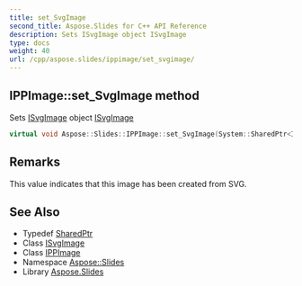 ```yaml
---
title: set_SvgImage
second_title: Aspose.Slides for C++ API Reference
description: Sets ISvgImage object ISvgImage
type: docs
weight: 40
url: /cpp/aspose.slides/ippimage/set_svgimage/
---
```

## IPPImage::set_SvgImage method


Sets [ISvgImage](../../isvgimage/) object [ISvgImage](../../isvgimage/)

```cpp
virtual void Aspose::Slides::IPPImage::set_SvgImage(System::SharedPtr<ISvgImage> value)=0
```

## Remarks


This value indicates that this image has been created from SVG.
## See Also

* Typedef [SharedPtr](../../../system/sharedptr/)
* Class [ISvgImage](../../isvgimage/)
* Class [IPPImage](../)
* Namespace [Aspose::Slides](../../)
* Library [Aspose.Slides](../../../)
